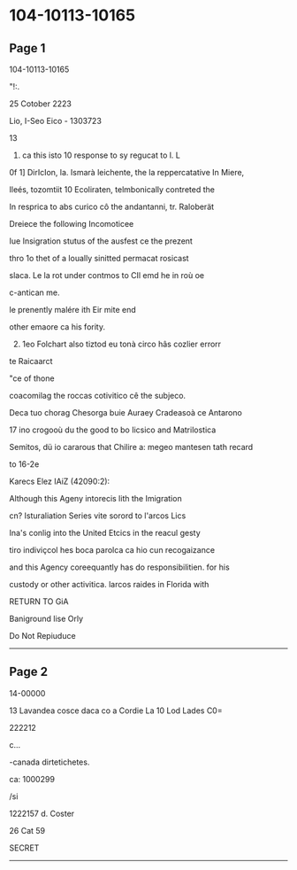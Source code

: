 # 104-10113-10165

## Page 1

104-10113-10165

"!:.

25 Cotober 2223

Lio, I-Seo Eico - 1303723

13

1. ca this isto 10 response to sy regucat to l. L

0f 1] DirIcIon, la. Ismarà leichente, the la reppercatative In Miere,

Ileés, tozomtiit 10 Ecoliraten, telmbonically contreted the

In resprica to abs curico cô the andantanni, tr. Raloberät

Dreiece the following Incomoticee

Iue Insigration stutus of the ausfest ce the prezent

thro 1o thet of a loually sinitted permacat rosicast

slaca. Le la rot under contmos to CIl emd he in roù oe

c-antican me.

le prenently malére ith Eir mite end

other emaore ca his fority.

2. 1eo Folchart also tiztod eu tonà circo hâs cozlier errorr

te Raicaarct

"ce of thone

coacomilag the roccas cotivitico cê the subjeco.

Deca tuo chorag Chesorga buie Auraey Cradeasoà ce Antarono

17 ino crogooù du the good to bo Iicsico and Matrilostica

Semitos, dü io cararous that Chilire a: megeo mantesen tath recard

to 16-2e

Karecs Elez IAiZ (42090:2):

Although this Ageny intorecis lith the Imigration

cn? Isturaliation Series vite sorord to l'arcos Lics

Ina's conlig into the United Etcics in the reacul gesty

tiro indiviçcol hes boca parolca ca hio cun recogaizance

and this Agency coreequantly has do responsibilitien. for his

custody or other activitica. larcos raides in Florida with

RETURN TO GiA

Baniground lise Orly

Do Not Repiuduce

---

## Page 2

14-00000

13 Lavandea cosce daca co a Cordie La 10 Lod Lades C0=

222212

c...

-canada dirtetichetes.

ca: 1000299

/si

1222157 d. Coster

26 Cat 59

SECRET

---

